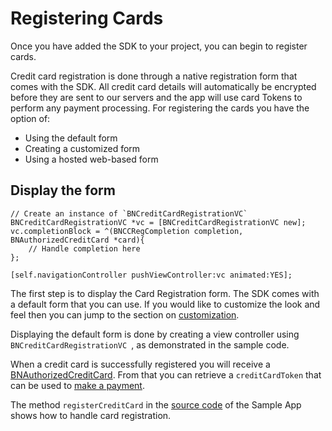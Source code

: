 # Registering Cards

Once you have added the SDK to your project, you can begin to register cards.

Credit card registration is done through a native registration form that comes with the SDK. All credit card details will automatically be encrypted before they are sent to our servers and the app will use card Tokens to perform any payment processing. For registering the cards you have the option of:

* Using the default form
* Creating a customized form
* Using a hosted web-based form

## Display the form

```objc
// Create an instance of `BNCreditCardRegistrationVC`
BNCreditCardRegistrationVC *vc = [BNCreditCardRegistrationVC new];
vc.completionBlock = ^(BNCCRegCompletion completion, BNAuthorizedCreditCard *card){
    // Handle completion here
};

[self.navigationController pushViewController:vc animated:YES];
```

The first step is to display the Card Registration form. The SDK comes with a default form that you can use. If you would like to customize the look and feel then you can jump to the section on [customization](./customization).

Displaying the default form is done by creating a view controller using `BNCreditCardRegistrationVC `, as demonstrated in the sample code.

When a credit card is successfully registered you will receive a [BNAuthorizedCreditCard](https://github.com/bambora/BNPayment-iOS/blob/master/BNPayment/Core/Models/BNAuthorizedCreditCard.h). From that you can retrieve a `creditCardToken` that can be used to [make a payment](./making-payments).

The method `registerCreditCard` in the [source code](https://github.com/bambora/BNPayment-iOS/blob/master/Example/BNPayment-Example/ViewController.m) of the Sample App shows how to handle card registration.
